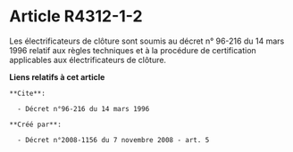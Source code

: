# Article R4312-1-2

Les électrificateurs de clôture sont soumis au décret n° 96-216 du 14 mars 1996 relatif aux règles techniques et à la
procédure de certification applicables aux électrificateurs de clôture.

**Liens relatifs à cet article**

	**Cite**:

	  - Décret n°96-216 du 14 mars 1996

	**Créé par**:

	  - Décret n°2008-1156 du 7 novembre 2008 - art. 5
